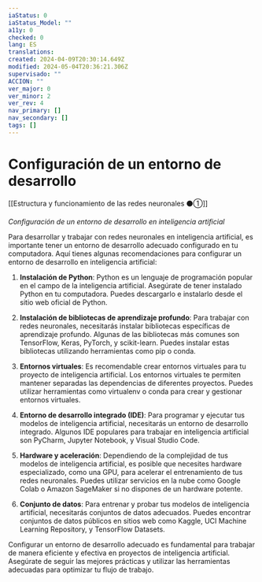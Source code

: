 ```yaml
---
iaStatus: 0
iaStatus_Model: ""
a11y: 0
checked: 0
lang: ES
translations: 
created: 2024-04-09T20:30:14.649Z
modified: 2024-05-04T20:36:21.306Z
supervisado: ""
ACCION: ""
ver_major: 0
ver_minor: 2
ver_rev: 4
nav_primary: []
nav_secondary: []
tags: []
---
```

# Configuración de un entorno de desarrollo

[[Estructura y funcionamiento de las  redes neuronales ⚫①]]

*Configuración de un entorno de desarrollo en inteligencia artificial*

Para desarrollar y trabajar con redes neuronales en inteligencia artificial, es importante tener un entorno de desarrollo adecuado configurado en tu computadora. Aquí tienes algunas recomendaciones para configurar un entorno de desarrollo en inteligencia artificial:

1. **Instalación de Python**: Python es un lenguaje de programación popular en el campo de la inteligencia artificial. Asegúrate de tener instalado Python en tu computadora. Puedes descargarlo e instalarlo desde el sitio web oficial de Python.

2. **Instalación de bibliotecas de aprendizaje profundo**: Para trabajar con redes neuronales, necesitarás instalar bibliotecas específicas de aprendizaje profundo. Algunas de las bibliotecas más comunes son TensorFlow, Keras, PyTorch, y scikit-learn. Puedes instalar estas bibliotecas utilizando herramientas como pip o conda.

3. **Entornos virtuales**: Es recomendable crear entornos virtuales para tu proyecto de inteligencia artificial. Los entornos virtuales te permiten mantener separadas las dependencias de diferentes proyectos. Puedes utilizar herramientas como virtualenv o conda para crear y gestionar entornos virtuales.

4. **Entorno de desarrollo integrado (IDE)**: Para programar y ejecutar tus modelos de inteligencia artificial, necesitarás un entorno de desarrollo integrado. Algunos IDE populares para trabajar en inteligencia artificial son PyCharm, Jupyter Notebook, y Visual Studio Code.

5. **Hardware y aceleración**: Dependiendo de la complejidad de tus modelos de inteligencia artificial, es posible que necesites hardware especializado, como una GPU, para acelerar el entrenamiento de tus redes neuronales. Puedes utilizar servicios en la nube como Google Colab o Amazon SageMaker si no dispones de un hardware potente.

6. **Conjunto de datos**: Para entrenar y probar tus modelos de inteligencia artificial, necesitarás conjuntos de datos adecuados. Puedes encontrar conjuntos de datos públicos en sitios web como Kaggle, UCI Machine Learning Repository, y TensorFlow Datasets.

Configurar un entorno de desarrollo adecuado es fundamental para trabajar de manera eficiente y efectiva en proyectos de inteligencia artificial. Asegúrate de seguir las mejores prácticas y utilizar las herramientas adecuadas para optimizar tu flujo de trabajo.
